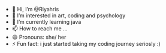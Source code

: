 - 👋 Hi, I’m @Riyahris
- 👀 I’m interested in art, coding and psychology
- 🌱 I’m currently learning java
- 📫 How to reach me ...
- 😄 Pronouns: she/ her
- ⚡ Fun fact: i just started taking my coding journey seriosly :)

<!---
Riyahris/Riyahris is a ✨ special ✨ repository because its `README.md` (this file) appears on your GitHub profile.
You can click the Preview link to take a look at your changes.
--->
